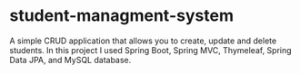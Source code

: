 # student-managment-system
 A simple CRUD application that allows you to create, update and delete students. In this project I used Spring Boot, Spring MVC, Thymeleaf, Spring Data JPA, and MySQL database.
